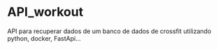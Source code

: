 # API_workout
API para recuperar dados de um banco de dados de crossfit utilizando python, docker, FastApi...
